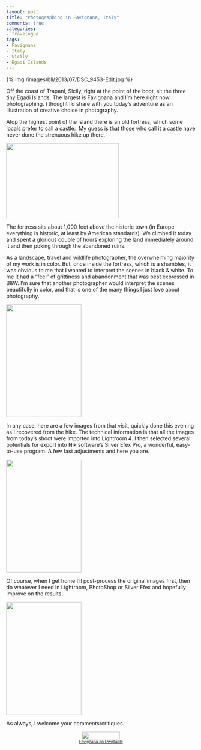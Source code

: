 ```yaml
---
layout: post
title: "Photographing in Favignana, Italy"
comments: true
categories:
- Travelogue
tags:
- Favignana
- Italy
- Sicily
- Egadi Islands
---
```


{% img /images/bli/2013/07/DSC_9453-Edit.jpg %}

Off the coast of Trapani, Sicily, right at the point of the boot, sit the three tiny Egadi Islands. The largest is Favignana and I’m here right now photographing. I thought I’d share with you today’s adventure as an illustration of creative choice in photography.

Atop the highest point of the island there is an old fortress, which some locals prefer to call a castle.  My guess is that those who call it a castle have never done the strenuous hike up there.

<!--more-->

<a href="http://blog.lesterpickerphoto.com/wp-content/uploads/2013/05/DSC_9395.jpg"><img class="size-medium wp-image-2761" title="DSC_9395" src="http://blog.lesterpickerphoto.com/wp-content/uploads/2013/05/DSC_9395-300x200.jpg" alt="" width="300" height="200"></a>

The fortress sits about 1,000 feet above the historic town (in Europe everything is historic, at least by American standards). We climbed it today and spent a glorious couple of hours exploring the land immediately around it and then poking through the abandoned ruins.

As a landscape, travel and wildlife photographer, the overwhelming majority of my work is in color. But, once inside the fortress, which is a shambles, it was obvious to me that I wanted to interpret the scenes in black &amp; white. To me it had a “feel” of grittiness and abandonment that was best expressed in B&amp;W. I’m sure that another photographer would interpret the scenes beautifully in color, and that is one of the many things I just love about photography.

<a href="http://blog.lesterpickerphoto.com/wp-content/uploads/2013/05/DSC_9452-Edit.jpg"><img class="alignnone size-medium wp-image-2762" title="DSC_9452-Edit" src="http://blog.lesterpickerphoto.com/wp-content/uploads/2013/05/DSC_9452-Edit-200x300.jpg" alt="" width="200" height="300"></a>

In any case, here are a few images from that visit, quickly done this evening as I recovered from the hike. The technical information is that all the images from today’s shoot were imported into Lightroom 4. I then selected several potentials for export into Nik software’s Silver Efex Pro, a wonderful, easy-to-use program. A few fast adjustments and here you are.

<a href="http://blog.lesterpickerphoto.com/wp-content/uploads/2013/05/DSC_9470-Edit.jpg"><img class="alignnone size-medium wp-image-2764" title="DSC_9470-Edit" src="http://blog.lesterpickerphoto.com/wp-content/uploads/2013/05/DSC_9470-Edit-200x300.jpg" alt="" width="200" height="300"></a>

Of course, when I get home I’ll post-process the original images first, then do whatever I need in Lightroom, PhotoShop or Silver Efex and hopefully improve on the results.

<a href="http://blog.lesterpickerphoto.com/wp-content/uploads/2013/05/DSC_9500-Edit.jpg"><img class="alignnone size-medium wp-image-2765" title="DSC_9500-Edit" src="http://blog.lesterpickerphoto.com/wp-content/uploads/2013/05/DSC_9500-Edit-200x300.jpg" alt="" width="200" height="300"></a>

As always, I welcome your comments/critiques.

<div style='text-align:center;font-size:11px;font-family:arial;font-weight:normal;margin:10px;padding:0;line-height:normal'><a href='http://www.dwellable.com/a/10548/Italy/Sicily/Aegadian-Islands/Favignana/Vacation-Rentals' style='border:none'><img src='http://www.dwellable.com/dwellback/10548.jpg' style='width:102px;height:20px;border:none;margin:0;padding:0'><br>Favignana on Dwellable</a></div>